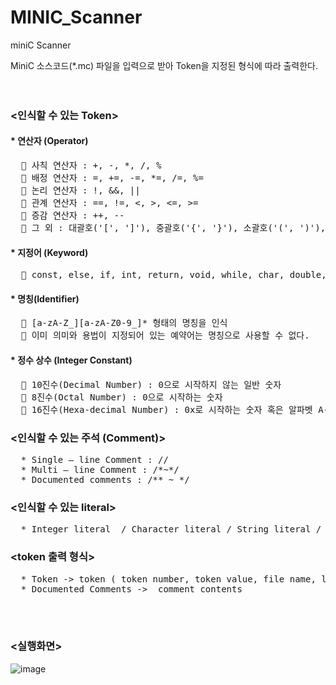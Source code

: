 # MINIC_Scanner
miniC Scanner

MiniC 소스코드(*.mc) 파일을 입력으로 받아 Token을 지정된 형식에 따라 출력한다.   
<br><br>
### <인식할 수 있는 Token>  

#### * 연산자 (Operator)    
  <pre>
  	사칙 연산자 : +, -, *, /, %  
  	배정 연산자 : =, +=, -=, *=, /=, %=  
  	논리 연산자 : !, &&, ||  
  	관계 연산자 : ==, !=, <, >, <=, >=  
  	증감 연산자 : ++, --  
  	그 외 : 대괄호('[', ']'), 중괄호('{', '}'), 소괄호('(', ')'), 컴마(','), 세미콜론(';'), 콜론(‘:’) 
</pre>  
    
#### * 지정어 (Keyword)  
<pre>
  	const, else, if, int, return, void, while, char, double, for, do, goto, switch, case, break, default
</pre>  
  
#### * 명칭(Identifier)  
<pre>
  	[a-zA-Z_][a-zA-Z0-9_]* 형태의 명칭을 인식   
  	이미 의미와 용법이 지정되어 있는 예약어는 명칭으로 사용할 수 없다.
</pre>  
  
#### * 정수 상수 (Integer Constant)  
<pre>
  	10진수(Decimal Number) : 0으로 시작하지 않는 일반 숫자  
  	8진수(Octal Number) : 0으로 시작하는 숫자  
  	16진수(Hexa-decimal Number) : 0x로 시작하는 숫자 혹은 알파벳 A-F
</pre>  


  
### <인식할 수 있는 주석 (Comment)>    
<pre>
  * Single – line Comment : //  
  * Multi – line Comment : /*~*/  
  * Documented comments : /** ~ */
</pre> 
  
  
  
### <인식할 수 있는 literal>  
<pre>
  * Integer literal  / Character literal / String literal / Double literal
</pre>  
   


### <token 출력 형식>  
<pre>
  * Token -> token ( token number, token value, file name, line number, column number )  
  * Documented Comments ->  comment contents
</pre>  
<br><br>
### <실행화면>
![image](https://user-images.githubusercontent.com/48276522/62027209-1141e080-b218-11e9-965d-3cd59f640ddb.png)  
